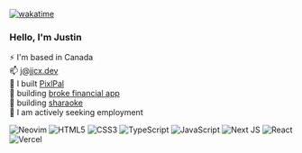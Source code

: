 [![wakatime](https://wakatime.com/badge/user/0ea7000e-4ae9-4473-9328-30dafb5cccb3.svg)](https://wakatime.com/@0ea7000e-4ae9-4473-9328-30dafb5cccb3)

### Hello, I'm Justin

⚡ I'm based in Canada<br>
📫 j@jjcx.dev<br>
🔭 I built [PixlPal](https://pixlpal.vercel.app/)<br>
🔭 building [broke financial app](https://www.github.com/jjcxdev/broke)<br>
🔭 building [sharaoke](https://www.github.com/jjcxdev/karaoke)<br>
🤔 I am actively seeking employment<br>

![Neovim](https://img.shields.io/badge/NeoVim-%2357A143.svg?&style=for-the-badge&logo=neovim&logoColor=white)
![HTML5](https://img.shields.io/badge/HTML5-E34F26?style=for-the-badge&logo=html5&logoColor=white)
![CSS3](https://img.shields.io/badge/CSS3-1572B6?style=for-the-badge&logo=css3&logoColor=white)
![TypeScript](https://img.shields.io/badge/TypeScript-007ACC?style=for-the-badge&logo=typescript&logoColor=white)
![JavaScript](https://img.shields.io/badge/JavaScript-F7DF1E?style=for-the-badge&logo=javascript&logoColor=black)
![Next JS](https://img.shields.io/badge/Next-black?style=for-the-badge&logo=next.js&logoColor=white)
![React](https://img.shields.io/badge/React-20232A?style=for-the-badge&logo=react&logoColor=61DAFB)
![Vercel](https://img.shields.io/badge/Vercel-000000?style=for-the-badge&logo=vercel&logoColor=white)



<!--
**jjcxdev/jjcxdev** is a ✨ _special_ ✨ repository because its `README.md` (this file) appears on your GitHub profile.

Here are some ideas to get you started:

- 🔭 I’m currently working on ...
- 🌱 I’m currently learning ...
- 👯 I’m looking to collaborate on ...
- 🤔 I’m looking for help with ...
- 💬 Ask me about ...
- 📫 How to reach me: ...
- 😄 Pronouns: ...
- ⚡ Fun fact: ...
-->
